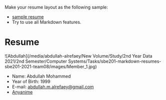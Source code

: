 Make your resume layout as the following sample:

* [sample resume](https://sbme-tutorials.github.io/2019/data-structures/assignments/resumes/asem)
* Try to use all Markdown features.

# Resume

![Abdullah](/media/abdullah-alrefaey/New Volume/Study/2nd Year Data 2021/2nd Semester/Computer Systems/Tasks/sbe201-markdown-resumes-sbe201-2021-team08/images/Member_1.jpg)


* Name: Abdullah Mohammed
* Year of Birth: 1999
* E-mail: abdullah.m.alrefaey@gmail.com
* [Anyanime](https://ww3.anyanime.com/)